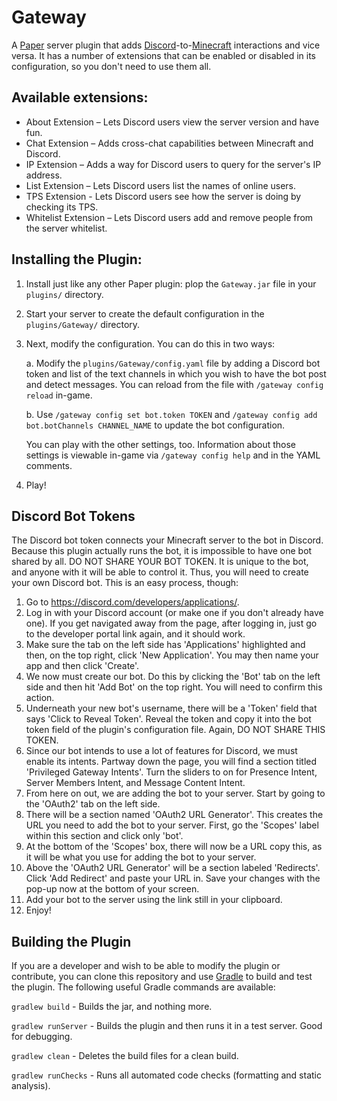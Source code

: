 # Gateway

A [Paper](https://papermc.io/) server plugin that adds
[Discord](https://discord.com/)-to-[Minecraft](https://www.minecraft.net/en-us) interactions and vice versa.
It has a number of extensions that can be enabled or disabled in its configuration, so you don't need to use them all.

## Available extensions:

- About Extension – Lets Discord users view the server version and have fun.
- Chat Extension – Adds cross-chat capabilities between Minecraft and Discord.
- IP Extension – Adds a way for Discord users to query for the server's IP address.
- List Extension – Lets Discord users list the names of online users.
- TPS Extension - Lets Discord users see how the server is doing by checking its TPS.
- Whitelist Extension – Lets Discord users add and remove people from the server whitelist.

## Installing the Plugin:

1. Install just like any other Paper plugin: plop the `Gateway.jar` file in your `plugins/` directory.
2. Start your server to create the default configuration in the `plugins/Gateway/` directory.
3. Next, modify the configuration. You can do this in two ways:

   a. Modify the `plugins/Gateway/config.yaml` file by adding a Discord bot token and list of the text channels in which
   you wish to have the bot post and detect messages.
   You can reload from the file with `/gateway config reload` in-game.

   b. Use `/gateway config set bot.token TOKEN` and `/gateway config add bot.botChannels CHANNEL_NAME` to update the bot
   configuration.

   You can play with the other settings, too.
   Information about those settings is viewable in-game via `/gateway config help` and in the YAML comments.
4. Play!

## Discord Bot Tokens

The Discord bot token connects your Minecraft server to the bot in Discord.
Because this plugin actually runs the bot, it is impossible to have one bot shared by all.
DO NOT SHARE YOUR BOT TOKEN.
It is unique to the bot, and anyone with it will be able to control it.
Thus, you will need to create your own Discord bot.
This is an easy process, though:

1. Go to https://discord.com/developers/applications/.
2. Log in with your Discord account (or make one if you don't already have one).
   If you get navigated away from the page, after logging in, just go to the developer portal link again,
   and it should work.
3. Make sure the tab on the left side has 'Applications' highlighted and then, on the top right, click 'New
   Application'.
   You may then name your app and then click 'Create'.
4. We now must create our bot.
   Do this by clicking the 'Bot' tab on the left side and then hit 'Add Bot' on the top right.
   You will need to confirm this action.
5. Underneath your new bot's username, there will be a 'Token' field that says 'Click to Reveal Token'.
   Reveal the token and copy it into the bot token field of the plugin's configuration file.
   Again, DO NOT SHARE THIS TOKEN.
6. Since our bot intends to use a lot of features for Discord, we must enable its intents.
   Partway down the page, you will find a section titled 'Privileged Gateway Intents'.
   Turn the sliders to on for Presence Intent, Server
   Members Intent, and Message Content Intent.
7. From here on out, we are adding the bot to your server. Start by going to the 'OAuth2' tab on the left side.
8. There will be a section named 'OAuth2 URL Generator'.
   This creates the URL you need to add the bot to your server.
   First, go the 'Scopes' label within this section and click only 'bot'.
9. At the bottom of the 'Scopes' box, there will now be a URL copy this, as it will be what you use for adding the bot
   to your server.
10. Above the 'OAuth2 URL Generator' will be a section labeled 'Redirects'.
    Click 'Add Redirect' and paste your URL in.
    Save your changes with the pop-up now at the bottom of your screen.
11. Add your bot to the server using the link still in your clipboard.
12. Enjoy!

## Building the Plugin

If you are a developer and wish to be able to modify the plugin or contribute, you can clone this repository and use
[Gradle](https://gradle.org/) to build and test the plugin.
The following useful Gradle commands are available:

`gradlew build` - Builds the jar, and nothing more.

`gradlew runServer` - Builds the plugin and then runs it in a test server. Good for debugging.

`gradlew clean` - Deletes the build files for a clean build.

`gradlew runChecks` - Runs all automated code checks (formatting and static analysis).
